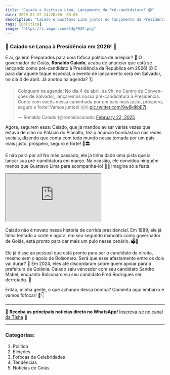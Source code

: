 ```yaml
---
title: "Caiado e Gusttavo Lima, Lançamento da Pré-candidatura! 😱"
date: 2025-02-22 14:28:00 -03:00
description: "Caiado e Gusttavo Lima juntos no lançamento da Presidência em 2026! Confira os detalhes."
tags: [politica]
image: "https://i.imgur.com/l4gP92P.png"
---
```


### 🚨 Caiado se Lança à Presidência em 2026! 🚀

E aí, galera! Preparados para uma fofoca política de arrepiar? 🌟 O governador de Goiás, **Ronaldo Caiado**, acaba de anunciar que está se lançando como pré-candidato à Presidência da República em 2026! 😲 E para dar aquele toque especial, o evento de lançamento será em Salvador, no dia 4 de abril. Já anotou na agenda? 🗓️

<blockquote class="twitter-tweet"><p lang="pt" dir="ltr">Coloquem na agenda! No dia 4 de abril, às 9h, no Centro de Convenções de Salvador, lançaremos nossa pré-candidatura à Presidência. Conto com vocês nessa caminhada por um país mais justo, próspero, seguro e forte! Vamos juntos! 🇧🇷 <a href="https://t.co/9w8klkbE7j">pic.twitter.com/9w8klkbE7j</a></p>&mdash; Ronaldo Caiado (@ronaldocaiado) <a href="https://twitter.com/ronaldocaiado/status/1893255030767038694?ref_src=twsrc%5Etfw">February 22, 2025</a></blockquote> <script async src="https://platform.twitter.com/widgets.js" charset="utf-8"></script>

Agora, segurem essa: Caiado, que já mandou avisar várias vezes que estava de olho no Palácio do Planalto, fez o anúncio bombástico nas redes sociais, dizendo que conta com todo mundo nessa jornada por um país mais justo, próspero, seguro e forte! 💪🏛️

E não para por aí! No mês passado, ele já tinha dado uma pista que ia lançar sua pré-candidatura em março. Na ocasião, ele convidou ninguém menos que Gusttavo Lima para acompanhá-lo! 🎤🎶 Imagina só a festa!

<div class="plyr__video-embed" id="player">
 <iframe src="https://www.youtube.com/watch?v=z5MGOuGSMII?origin=https://tisha.geanramos.com.br" allowfullscreen allowtransparency allow="autoplay"></iframe>
</div><br>
Caiado não é novato nessa história de corrida presidencial. Em 1989, ele já tinha tentado a sorte e agora, em seu segundo mandato como governador de Goiás, está pronto para dar mais um pulo nesse cenário. 🗳️🏃

Ele já disse ao pessoal que está pronto para ser o candidato da direita, mesmo sem o apoio de Bolsonaro. Será que esse afastamento entre os dois vai durar? 🤔 Em 2024, eles até discordaram sobre quem apoiar para a prefeitura de Goiânia. Caiado saiu vencedor com seu candidato Sandro Mabel, enquanto Bolsonaro viu seu candidato Fred Rodrigues ser derrotado. 👀

Então, minha gente, o que acharam dessa bomba? Comenta aqui embaixo e vamos fofocar! 💬👇

---

🌟 **Receba as principais notícias direto no WhatsApp!** [Inscreva-se no canal da Tisha](https://whatsapp.com/channel/0029VaiPYBPLo4heVf0U3u2d) 📲

---

### Categorias:
1. Política
2. Eleições
3. Fofocas de Celebridades
4. Tendências
5. Notícias de Goiás